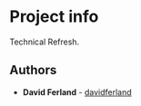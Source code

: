 # Project info

Technical Refresh.   

## Authors

* **David Ferland** - [davidferland](https://github.com/davidferland)
